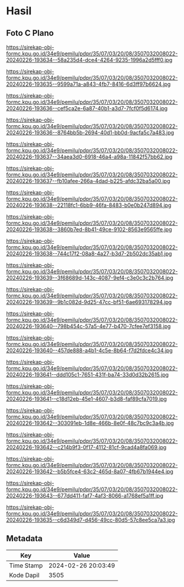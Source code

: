# Hasil

## Foto C Plano

https://sirekap-obj-formc.kpu.go.id/34e9/pemilu/pdpr/35/07/03/20/08/3507032008022-20240226-193634--58a235d4-dce4-4264-9235-1996a2d5fff0.jpg

https://sirekap-obj-formc.kpu.go.id/34e9/pemilu/pdpr/35/07/03/20/08/3507032008022-20240226-193635--9599a71a-a843-4fb7-8416-6d3ff97b6624.jpg

https://sirekap-obj-formc.kpu.go.id/34e9/pemilu/pdpr/35/07/03/20/08/3507032008022-20240226-193636--cef5ca2e-6a87-40b1-a3d7-7fcf0f5d6174.jpg

https://sirekap-obj-formc.kpu.go.id/34e9/pemilu/pdpr/35/07/03/20/08/3507032008022-20240226-193636--8764bb5b-2694-40d1-bb0d-9acfa5c7a483.jpg

https://sirekap-obj-formc.kpu.go.id/34e9/pemilu/pdpr/35/07/03/20/08/3507032008022-20240226-193637--34aea3d0-6918-46a4-a98a-11842f57bb62.jpg

https://sirekap-obj-formc.kpu.go.id/34e9/pemilu/pdpr/35/07/03/20/08/3507032008022-20240226-193637--fb10afee-266a-4dad-b225-afdc32ba5a00.jpg

https://sirekap-obj-formc.kpu.go.id/34e9/pemilu/pdpr/35/07/03/20/08/3507032008022-20240226-193638--22118fc1-6bb9-46fa-8483-b0e0b247d894.jpg

https://sirekap-obj-formc.kpu.go.id/34e9/pemilu/pdpr/35/07/03/20/08/3507032008022-20240226-193638--3860b7ed-8b41-49ce-9102-8563e9565ffe.jpg

https://sirekap-obj-formc.kpu.go.id/34e9/pemilu/pdpr/35/07/03/20/08/3507032008022-20240226-193638--744c17f2-08a8-4a27-b3d7-2b502dc35ab1.jpg

https://sirekap-obj-formc.kpu.go.id/34e9/pemilu/pdpr/35/07/03/20/08/3507032008022-20240226-193639--3f68689d-143c-4087-9ef4-c3e0c3c2b764.jpg

https://sirekap-obj-formc.kpu.go.id/34e9/pemilu/pdpr/35/07/03/20/08/3507032008022-20240226-193639--9b1c082d-9d25-47cc-bf51-6ae693178294.jpg

https://sirekap-obj-formc.kpu.go.id/34e9/pemilu/pdpr/35/07/03/20/08/3507032008022-20240226-193640--798b454c-57a5-4e77-b470-7cfee7ef3158.jpg

https://sirekap-obj-formc.kpu.go.id/34e9/pemilu/pdpr/35/07/03/20/08/3507032008022-20240226-193640--457de888-a4b1-4c5e-8b64-f7d2fdce4c34.jpg

https://sirekap-obj-formc.kpu.go.id/34e9/pemilu/pdpr/35/07/03/20/08/3507032008022-20240226-193641--ddd105c1-7651-431f-ba74-33d0d32b2615.jpg

https://sirekap-obj-formc.kpu.go.id/34e9/pemilu/pdpr/35/07/03/20/08/3507032008022-20240226-193641--c18d12eb-45e1-4607-b3d8-faf89cfa7019.jpg

https://sirekap-obj-formc.kpu.go.id/34e9/pemilu/pdpr/35/07/03/20/08/3507032008022-20240226-193642--303091eb-1d8e-466b-8e0f-48c7bc9c3a4b.jpg

https://sirekap-obj-formc.kpu.go.id/34e9/pemilu/pdpr/35/07/03/20/08/3507032008022-20240226-193642--c214b9f3-0f17-4112-81cf-9cad4a8fa069.jpg

https://sirekap-obj-formc.kpu.go.id/34e9/pemilu/pdpr/35/07/03/20/08/3507032008022-20240226-193642--b5b5fce4-63c2-465d-8a07-4fb67b1944e4.jpg

https://sirekap-obj-formc.kpu.go.id/34e9/pemilu/pdpr/35/07/03/20/08/3507032008022-20240226-193643--677dd411-faf7-4af3-8066-a1768ef5a1ff.jpg

https://sirekap-obj-formc.kpu.go.id/34e9/pemilu/pdpr/35/07/03/20/08/3507032008022-20240226-193635--c6d349d7-d456-49cc-80d5-57c8ee5ca7a3.jpg


## Metadata

| Key        | Value               |
| ---------- | ------------------- |
| Time Stamp | 2024-02-26 20:03:49 |
| Kode Dapil | 3505                |



